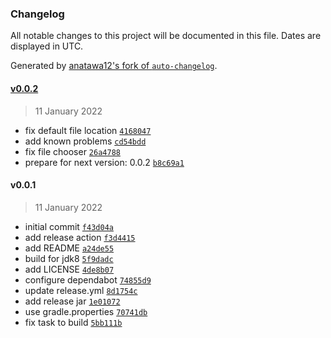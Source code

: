 ### Changelog

All notable changes to this project will be documented in this file. Dates are displayed in UTC.

Generated by [anatawa12's fork of `auto-changelog`](https://github.com/anatawa12/auto-changelog).

#### [v0.0.2](https://github.com/anatawa12/mod-downloader/compare/v0.0.1...v0.0.2)

> 11 January 2022

- fix default file location [`4168047`](https://github.com/anatawa12/mod-downloader/commit/416804719191515b9d9a7c67d2f782fe832be67c)
- add known problems [`cd54bdd`](https://github.com/anatawa12/mod-downloader/commit/cd54bdd55403b3672d4a7d6542ab152a949c1ee5)
- fix file chooser [`26a4788`](https://github.com/anatawa12/mod-downloader/commit/26a478888d0861afe764cb9085c793d80814aca9)
- prepare for next version: 0.0.2 [`b8c69a1`](https://github.com/anatawa12/mod-downloader/commit/b8c69a198942da855ccf264027153332ce26f8d3)

#### v0.0.1

> 11 January 2022

- initial commit [`f43d04a`](https://github.com/anatawa12/mod-downloader/commit/f43d04a4a4a06cccd9ad2db554988cdd4ad026ed)
- add release action [`f3d4415`](https://github.com/anatawa12/mod-downloader/commit/f3d4415e618b7b321751bf9fab2ac0d138a808b5)
- add README [`a24de55`](https://github.com/anatawa12/mod-downloader/commit/a24de55f3b2d1515492ef62c14f7eed0b5687229)
- build for jdk8 [`5f9dadc`](https://github.com/anatawa12/mod-downloader/commit/5f9dadcfe6d24796bd682cbaab8d0c2c74936a11)
- add LICENSE [`4de8b07`](https://github.com/anatawa12/mod-downloader/commit/4de8b07d58adc82a38a7f33fcf555129063964a4)
- configure dependabot [`74855d9`](https://github.com/anatawa12/mod-downloader/commit/74855d96bdf4f9d26062a8e350bf8b8d3d3c65b1)
- update release.yml [`8d1754c`](https://github.com/anatawa12/mod-downloader/commit/8d1754cf51cffbc14d1f92b4bf10f1a32f1fb7ff)
- add release jar [`1e01072`](https://github.com/anatawa12/mod-downloader/commit/1e0107294f5349cac17b1802822c7795c871865d)
- use gradle.properties [`70741db`](https://github.com/anatawa12/mod-downloader/commit/70741dbbac72cf417f58aecbd22d6f0482c06288)
- fix task to build [`5bb111b`](https://github.com/anatawa12/mod-downloader/commit/5bb111b29cfeae69ae38a50701178a0008da25f2)
